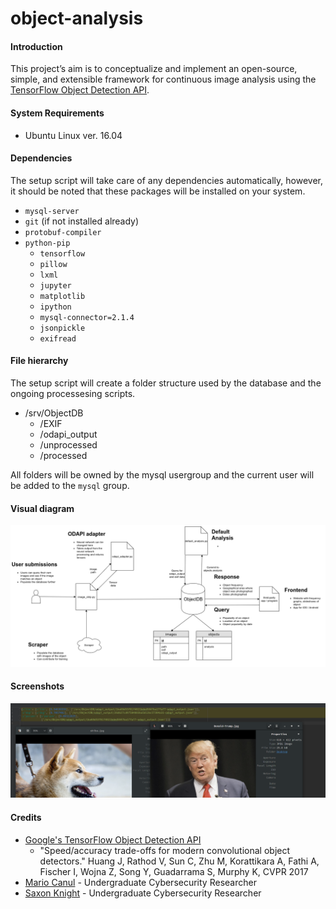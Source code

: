 # object-analysis
#### Introduction
This project’s aim is to conceptualize and implement an open-source, simple, and extensible framework for continuous image analysis using the [TensorFlow Object Detection API](https://github.com/tensorflow/models/tree/master/object_detection).
#### System Requirements
* Ubuntu Linux ver. 16.04
#### Dependencies
The setup script will take care of any dependencies automatically, however, it should be noted that these packages will be installed on your system.
* `mysql-server`
* `git` (if not installed already)
* `protobuf-compiler`
* `python-pip`
  * `tensorflow`
  * `pillow`
  * `lxml`
  * `jupyter`
  * `matplotlib`
  * `ipython`
  * `mysql-connector=2.1.4`
  * `jsonpickle`
  * `exifread`
#### File hierarchy
The setup script will create a folder structure used by the database and the ongoing processesing scripts.
* /srv/ObjectDB
  * /EXIF
  * /odapi_output
  * /unprocessed
  * /processed

All folders will be owned by the mysql usergroup and the current user will be added to the `mysql` group.
#### Visual diagram
![Project Schema](/Resources/diagram.png?raw=true)
#### Screenshots
![What's the difference](/Resources/screenshot1.png)
#### Credits
* [Google's TensorFlow Object Detection API](https://github.com/tensorflow/models/tree/master/object_detection)
  * "Speed/accuracy trade-offs for modern convolutional object detectors."
Huang J, Rathod V, Sun C, Zhu M, Korattikara A, Fathi A, Fischer I, Wojna Z,
Song Y, Guadarrama S, Murphy K, CVPR 2017
* [Mario Canul](mailto:mcanul@hawaii.edu) - Undergraduate Cybersecurity Researcher
* [Saxon Knight](mailto:knight7@hawaii.edu) - Undergraduate Cybersecurity Researcher
